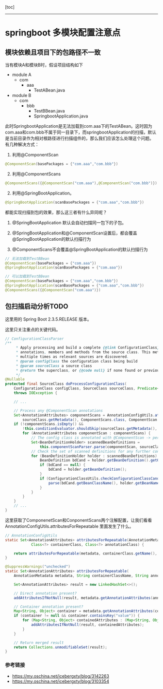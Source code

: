 [toc]

---

# springboot 多模块配置注意点

## 模块依赖且项目下的包路径不一致

当有模块A和模块B时，假设项目结构如下

- module A 
  - com
    - aaa
      - TestABean.java
- module B
  - com
    - bbb
      - TestBBean.java
      - SpringbootApplication.java

此时SpringbootApplication是无法加载到com.aaa下的TestABean。这时因为com.aaa和com.bbb不属于同一目录下，而springbootApplication的扫描，默认是当前目录作为相对根路径进行扫描组件的，那么我们应该怎么处理这个问题。
有几种解决方式：

1. 利用@ComponentScan

```java
@ComponentScan(basePackages = {"com.aaa","com.bbb"})
```

2. 利用@ComponentScans

```java
@ComponentScans({@ComponentScan("com.aaa"),@ComponentScan("com.bbb")})
```

2. 利用@SpringBootApplication。

```java
@SpringBootApplication(scanBasePackages = {"com.aaa","com.bbb"})
```



都能实现扫描到包的效果，那么这三者有什么异同呢？

1. @SpringBootApplication 默认会自动扫描同一包下的子包。

2. @SpringBootApplication和@ComponentScan设置后，都会覆盖@SpringBootApplication的默认扫描行为
3. @ComponentScans不会覆盖@SpringBootApplication的默认扫描行为

```java
// 无法加载到TestBBean
@ComponentScan(basePackages = {"com.aaa"})
@SpringBootApplication(scanBasePackages = {"com.aaa"})

// 可以加载到TestBBean
@ComponentScan(basePackages = {"com.aaa","com.bbb"})
@SpringBootApplication(scanBasePackages = {"com.aaa","com.bbb"})
@ComponentScans({@ComponentScan("com.aaa")})
```

## 包扫描启动分析TODO

这里用的 Spring Boot 2.3.5.RELEASE 版本。

这里只关注重点的关键代码。

```java
// ConfigurationClassParser
/**
	 * Apply processing and build a complete {@link ConfigurationClass} by reading the
	 * annotations, members and methods from the source class. This method can be called
	 * multiple times as relevant sources are discovered.
	 * @param configClass the configuration class being build
	 * @param sourceClass a source class
	 * @return the superclass, or {@code null} if none found or previously processed
	 */
@Nullable
protected final SourceClass doProcessConfigurationClass(
    ConfigurationClass configClass, SourceClass sourceClass, Predicate<String> filter)
    throws IOException {

    // ...

    // Process any @ComponentScan annotations
    Set<AnnotationAttributes> componentScans = AnnotationConfigUtils.attributesForRepeatable(
        sourceClass.getMetadata(), ComponentScans.class, ComponentScan.class);
    if (!componentScans.isEmpty() &&
        !this.conditionEvaluator.shouldSkip(sourceClass.getMetadata(), ConfigurationPhase.REGISTER_BEAN)) {
        for (AnnotationAttributes componentScan : componentScans) {
            // The config class is annotated with @ComponentScan -> perform the scan immediately
            Set<BeanDefinitionHolder> scannedBeanDefinitions =
                this.componentScanParser.parse(componentScan, sourceClass.getMetadata().getClassName());
            // Check the set of scanned definitions for any further config classes and parse recursively if needed
            for (BeanDefinitionHolder holder : scannedBeanDefinitions) {
                BeanDefinition bdCand = holder.getBeanDefinition().getOriginatingBeanDefinition();
                if (bdCand == null) {
                    bdCand = holder.getBeanDefinition();
                }
                if (ConfigurationClassUtils.checkConfigurationClassCandidate(bdCand, this.metadataReaderFactory)) {
                    parse(bdCand.getBeanClassName(), holder.getBeanName());
                }
            }
        }
    }
    // ...
}
```

这里获取了ComponenetScan和ConponentScans两个注解配置，让我们看看 AnnotationConfigUtils.attributesForRepeatable 里面发生了什么。

```java
// AnnotationConfigUtils
static Set<AnnotationAttributes> attributesForRepeatable(AnnotationMetadata metadata,
			Class<?> containerClass, Class<?> annotationClass) {

    return attributesForRepeatable(metadata, containerClass.getName(), annotationClass.getName());
}

@SuppressWarnings("unchecked")
static Set<AnnotationAttributes> attributesForRepeatable(
    AnnotationMetadata metadata, String containerClassName, String annotationClassName) {

    Set<AnnotationAttributes> result = new LinkedHashSet<>();

    // Direct annotation present?
    addAttributesIfNotNull(result, metadata.getAnnotationAttributes(annotationClassName, false));

    // Container annotation present?
    Map<String, Object> container = metadata.getAnnotationAttributes(containerClassName, false);
    if (container != null && container.containsKey("value")) {
        for (Map<String, Object> containedAttributes : (Map<String, Object>[]) container.get("value")) {
            addAttributesIfNotNull(result, containedAttributes);
        }
    }

    // Return merged result
    return Collections.unmodifiableSet(result);
}
```



### 参考链接

- https://my.oschina.net/icebergxty/blog/3142263
- https://my.oschina.net/icebergxty/blog/3103354